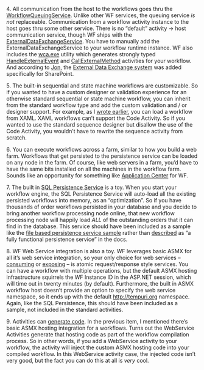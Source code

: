 4\. All communication from the host to the workflows goes thru the
[WorkflowQueuingService](http://windowssdk.msdn.microsoft.com/en-us/library/system.workflow.runtime.workflowqueuingservice.aspx).
Unlike other WF services, the queuing service *is not* replaceable.
Communication from a workflow activity instance to the host goes thru
some other service. There is no “default” activity -\> host
communication service, though WF ships with the
[ExternalDataExchangeService](http://windowssdk.msdn.microsoft.com/en-us/library/system.workflow.activities.externaldataexchangeservice.aspx).
You have to manually add the ExternalDataExchangeService to your
workflow runtime instance. WF also includes the
[wca.exe](http://windowssdk.msdn.microsoft.com/en-us/library/ms734408.aspx) utility
which generates strongly typed
[HandleExternalEvent](http://windowssdk.msdn.microsoft.com/en-us/library/ms734592.aspx)
and
[CallExternalMethod](http://windowssdk.msdn.microsoft.com/en-us/library/ms734739.aspx)
activities for your workflow. And according to
[Jon](http://www.masteringbiztalk.com/blogs/jon), the [External Data
Exchange
system](http://windowssdk.msdn.microsoft.com/en-us/library/ms735872.aspx)
was added specifically for SharePoint.

5\. The built-in sequential and state machine workflows are customizable.
So if you wanted to have a custom designer or validation experience for
an otherwise standard sequential or state machine workflow, you can
inherit from the standard workflow type and add the custom validation
and / or designer support. For example, as I [wrote
earlier](http://devhawk.net/2006/10/09/Things+I+Didnt+Realize+About+WF.aspx),
you can load a workflow from XAML. XAML workflows can’t support the Code
Activity. So if you wanted to use the standard sequence designer but
disallow the use of the Code Activity, you wouldn’t have to rewrite the
sequence activity from scratch.

6\. You can execute workflows across a farm, similar to how you build a
web farm. Workflows that get persisted to the persistence service can be
loaded on any node in the farm. Of course, like web servers in a farm,
you’d have to have the same bits installed on all the machines in the
workflow farm. Sounds like an opportunity for something like
[Application
Center](http://www.microsoft.com/applicationcenter/default.mspx) for WF.

7\. The built in [SQL Persistence
Service](http://windowssdk.msdn.microsoft.com/en-us/library/system.workflow.runtime.hosting.sqlworkflowpersistenceservice.aspx)
is a toy. When you start your workflow engine, the SQL Persistence
Service will auto-load all the existing persisted workflows into memory,
as an “optimization”. So if you have thousands of order workflows
persisted in your database and you decide to bring another workflow
processing node online, that new workflow processing node will happily
load *ALL* of the outstanding orders that it can find in the database.
This service should have been included as a sample like the [file based
persistence service
sample](http://windowssdk.msdn.microsoft.com/en-us/library/ms741725.aspx) rather
than
[described](http://windowssdk.msdn.microsoft.com/en-us/library/system.workflow.runtime.hosting.sqlworkflowpersistenceservice.aspx)
as “a fully functional persistence service” in the docs.

8\. WF Web Service integration is also a toy. WF leverages basic ASMX for
all it’s web service integration, so your only choice for web services –
[consuming](http://windowssdk.msdn.microsoft.com/en-us/library/ms735862.aspx)
or
[exposing](http://windowssdk.msdn.microsoft.com/en-us/library/ms733602.aspx)
– is atomic request/response style services. You can have a workflow
with multiple operations, but the default ASMX hosting infrastructure
squirrels the WF Instance ID in the ASP.NET session, which will time out
in twenty minutes (by default). Furthermore, the built in ASMX workflow
host doesn’t provide an option to specify the web service namespace, so
it ends up with the default http://tempuri.org namespace. Again, like
the SQL Persistence, this should have been included as a sample, not
included in the standard activities.

9\. Activities can [generate
code](http://windowssdk.msdn.microsoft.com/en-us/library/ms734652.aspx).
In the previous item, I mentioned there’s basic ASMX hosting integration
for a workflows. Turns out the WebService Activities generate that
hosting code as part of the workflow compilation process. So in other
words, if you add a WebService activity to your workflow, the activity
will inject the custom ASMX hosting code into your compiled workflow. In
this WebService activity case, the injected code isn’t very good, but
the fact you can do this at all is *very* cool.
